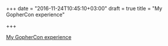 +++
date = "2016-11-24T10:45:10+03:00"
draft = true
title = "My GopherCon experience"

+++

<p><a href="https://divan.github.io/posts/gophercon16">My GopherCon experience</a></p>
